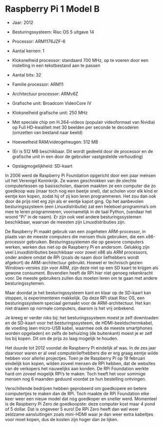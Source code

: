 # Raspberry Pi 1 Model B
- Jaar: 2012
- Besturingssysteem: Risc OS 5 uitgave 14

- Processor: ARM1176JZF-6
- Aantal kernen: 1
- Kloksnelheid processor: standaard 700 MHz, op te voeren door een instelling in een tekstbestand aan te passen
- Aantal bits: 32
- Familie processor: ARM11
- Architectuur processor: ARMv6Z

- Grafische unit: Broadcom VideoCore IV
- Kloksnelheid grafische unit: 250 MHz
- Met speciale chip om H.264-videos (populair videoformaat van Nvidia) op Full HD-kwaliteit met 30 beelden per seconde te decoderen (omzetten van bestand naar beeld)

- Hoeveelheid RAM/videogeheugen: 512 MB
- (Er is 512 MB beschikbaar. Dit wordt gedeeld door de processor en de grafische unit in een door de gebruiker vastgestelde verhouding)
- Opslagmogelijkheid: SD-kaart

In 2006 werd de Raspberry Pi Foundation opgericht door een paar mensen uit het Verenigd Koninkrijk. Ze waren geschrokken van de slechte computerlessen op basisscholen, daarom maakten ze een computer die zo goedkoop was (maar toch nog een beetje snel), dat scholen voor elk kind er eentje kon kopen, zodat hij of zij kon leren programmeren. Het zou dan ook door de prijs niet erg zijn als er eentje kapot ging. Op het aanbevolen besturingssysteem (een Linuxdistributie) zat een heleboel programma’s om mee te leren programmeren, voornamelijk in de taal Python, (vandaar het woord “Pi” in de naam). Er zijn ook veel andere besturingssystemen beschikbaar, waarvan de meesten zijn Linuxdistributies zijn. 

De Raspberry Pi maakt gebruik van een zogeheten ARM-processor, in plaats van de meeste computers die mensen thuis gebruiken, die een x86-processor gebruiken. Besturingssystemen die op gewone computers werken, werken dus niet op de Raspberry Pi en andersom. Gelukkig zijn veel Linuxdistributies beschikbaar voor zowel x86 als ARM processors, onder andere omdat de RPi (zoals de naam door liefhebbers wordt afgekort) de ARM-architectuur gebruikt. Hoewel er technisch gezien Windows-versies zijn voor ARM, zijn deze niet op een SD kaart te krijgen als gewone consument. Bovendien heeft de RPi hier niet genoeg rekenkracht voor. De meeste gebruikers zullen dus moeten leren om te gaan met andere besturingssytemen. 

Maar doordat je het besturingssysteem kant en klaar op de SD-kaart kan stoppen, is experimenteren makkelijk. Op deze RPi staat Risc OS, een besturingssysteem speciaal gemaakt voor de ARM-architectuur. Het kan niet draaien op normale computers, daarom is het vrij onbekend.

Je kreeg er verder niks bij: het besturingssysteem moest je zelf downloaden en de SD-kaart voor het besturingssysteem, de HDMI-beeldschermkabel, de voeding (een micro-USB kabel, waarmee ook de meeste smartphones worden opgeladen) en zelfs de behuizing (de buitenkant) moest je er zelf los bij kopen. Dit om de prijs zo laag mogelijk te houden.

Het duurde tot 2012 voordat de Raspberry Pi eindelijk af was. In de zes jaar daarvoor waren er al veel computerliefhebbers die er erg graag eentje wilde hebben voor allerlei projectjes. Toen je de Raspberry Pi op 19 februari eindelijk kon kopen, wilden zoveel mensen de RPi hebben, dat de websites van de verkopers het nauwelijks aan konden. De RPi Foundation werkte hard om zoveel mogelijk RPi’s te maken. Toch heeft het voor sommige mensen nog 6 maanden geduurd voordat ze hun bestelling ontvingen.

Verschillende bedrijven hebben geprobeerd om goedkopere en betere computertjes te maken dan de RPi. Toch maakte de RPi Foundation elke keer weer een nieuw model dat nóg goedkoper en sneller werd. Momenteel is de Raspberry Pi Zero de goedkoopste: deze computer kost maar 4 pond of 5 dollar. Dat is ongeveer 5 euro! De RPi Zero heeft dan wel weer zeldzame aansluitingen zoals mini-HDMI waar je dan weer extra kabeltjes voor moet kopen, dus de kosten zijn hoger dan ze lijken.
